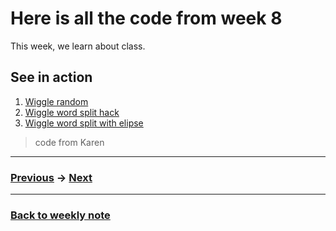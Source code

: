 # Here is all the code from week 8

This week, we learn about class.

## See in action
1. [Wiggle random](http://127.0.0.1:8436/)
2. [Wiggle word split hack](http://127.0.0.1:8816/)
3. [Wiggle word split with elipse](http://127.0.0.1:8317/)

> code from Karen



---------------------------------------------------
### [Previous](https://github.com/napasornc/c0dew0rd/tree/master/processing/week%2007) -> [Next](https://github.com/napasornc/c0dew0rd/tree/master/processing/week%2009)  

--------------------------------------------------
### [Back to weekly note](https://napasornc.github.io/c0dew0rd/)

